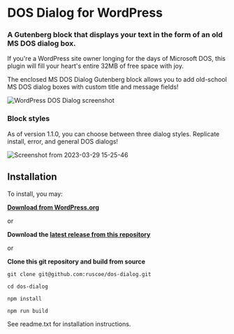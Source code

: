 # DOS Dialog for WordPress

### A Gutenberg block that displays your text in the form of an old MS DOS dialog box.

If you're a WordPress site owner longing for the days of Microsoft DOS,
this plugin will fill your heart's entire 32MB of free space with joy.

The enclosed MS DOS Dialog Gutenberg block allows you to add old-school
MS DOS dialog boxes with custom title and message fields!

![WordPress DOS Dialog screenshot](https://user-images.githubusercontent.com/87952/226798265-b4cbe098-390d-43da-8e2c-8f8a8e9da36c.png)

### Block styles

As of version 1.1.0, you can choose between three dialog styles. Replicate install, error, and general DOS dialogs!

![Screenshot from 2023-03-29 15-25-46](https://user-images.githubusercontent.com/87952/228682497-2f410f39-3338-460f-80ea-32e0ca988784.png)

## Installation

To install, you may:

**[Download from WordPress.org](https://wordpress.org/plugins/dos-dialog)**

or

**Download the [latest release from this repository](https://github.com/ruscoe/dos-dialog/releases/tag/1.1.0)**

or

**Clone this git repository and build from source**

`git clone git@github.com:ruscoe/dos-dialog.git`

`cd dos-dialog`

`npm install`

`npm run build`

See readme.txt for installation instructions.
